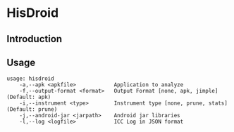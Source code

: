 HisDroid
===
Introduction
---

Usage
---
    usage: hisdroid
        -a,--apk <apkfile>            Application to analyze
        -f,--output-format <format>   Output Format [none, apk, jimple] (Default: apk)
        -i,--instrument <type>        Instrument type [none, prune, stats] (Default: prune)
        -j,--android-jar <jarpath>    Android jar libraries
        -l,--log <logfile>            ICC Log in JSON format
